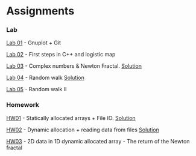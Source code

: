 # Assignments

### Lab 

[Lab 01](https://classroom.github.com/a/zuhw32qn) - Gnuplot + Git

[Lab 02](https://classroom.github.com/a/bawIC6R2) - First steps in C++ and logistic map

[Lab 03](https://classroom.github.com/a/zILzXYsN) - Complex numbers & Newton Fractal.  [Solution](https://github.com/TP1-HHU/lab3_sose21)

[Lab 04](https://classroom.github.com/a/QUDFPJkA) - Random walk  [Solution](https://github.com/TP1-HHU/lab4_sose21)

[Lab 05](https://classroom.github.com/a/RnOZn2Gc) - Random walk II


### Homework

[HW01](https://classroom.github.com/a/Au6fSTSL) - Statically allocated arrays + File IO.  [Solution](https://github.com/TP1-HHU/hw1_SoSe21)

[HW02](https://classroom.github.com/a/BW-HWlzs) - Dynamic allocation + reading data from files  [Solution](https://github.com/TP1-HHU/hw2_SoSe21)

[HW03](https://classroom.github.com/a/3IVhslf0) - 2D data in 1D dynamic allocated array - The return of the Newton fractal

